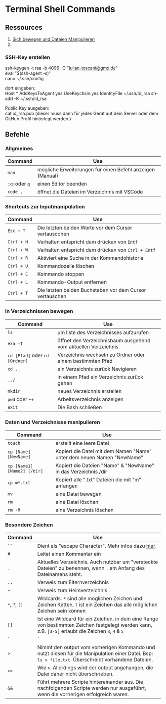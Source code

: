 # Terminal Shell Commands

## Ressources

1. [Sich bewegen und Dateien Manipulieren](https://www.codecademy.com/learn/learn-the-command-line)
1.

### SSH-Key erstellen

ssh-keygen -t rsa -b 4096 -C "julian_toscani@gmx.de"  
eval "\$(ssh-agent -s)"  
nano ~/.ssh/config

dort eingeben:  
Host \*
AddKeysToAgent yes
UseKeychain yes
IdentityFile ~/.ssh/id_rsa
sh-add -K ~/.ssh/id_rsa

Public Key ausgeben:  
cat id_rsa.pub
(dieser muss dann für jedes Gerät auf dem Server oder dem GitHub Profil hinterlegt werden.)

## Befehle

### Allgmeines

| Command       | Use                                                       |
| ------------- | --------------------------------------------------------- |
| `man`         | mögliche Erweiterungen für einen Befehl anzeigen (Manual) |
| `:q!`oder `q` | einen Editor beenden                                      |
| `code .`      | öffnet die Dateien im Verzeichnis mit VSCode              |

### Shortcuts zur Inputmanipulation

| Command    | Use                                                      |
| ---------- | -------------------------------------------------------- |
| `Esc + T`  | Die letzten beiden Worte vor dem Cursor vertauscchen     |
| `Ctrl + H` | Verhalten entspricht dem drücken von `Entf`              |
| `Ctrl + W` | Verhalten entspricht dem drücken von `Ctrl + Entf`       |
| `Ctrl + R` | Aktiviert eine Suche in der Kommandohistorie             |
| `Ctrl + U` | Kommandozeile löschen                                    |
| `Ctrl + C` | Kommando stoppen                                         |
| `Ctrl + L` | Kommando-Output entfernen                                |
| `Ctrl + T` | Die letzten beiden Buchstaben vor dem Cursor vertauschen |

### In Verzeichnissen bewegen

| Command                        | Use                                                            |
| ------------------------------ | -------------------------------------------------------------- |
| `ls`                           | um liste des Verzeichnisses aufzurufen                         |
| `exa -T`                       | öffnet den Verzeichnisbaum ausgehend vom aktuellen Verzeichnis |
| `cd [Pfad]` oder `cd [Ordner]` | Verzeichnis wechseln zu Ordner oder einem bestimmten Pfad      |
| `cd ..`                        | ein Verzeichnis zurück Navigieren                              |
| `../`                          | in einem Pfad ein Verzeichnis zurück gehen                     |
| `mkdir`                        | neues Verzeichnis erstellen                                    |
| `pwd` oder `~+`                | Arbeitsverzeichnis anzeigen                                    |
| `exit`                         | Die Bash schließen                                             |

### Daten und Verzeichnisse manipulieren

| Command                     | Use                                                                    |
| --------------------------- | ---------------------------------------------------------------------- |
| `touch`                     | erstellt eine leere Datei                                              |
| `cp [Name] [NewName]`       | Kopiert die Datei mit dem Namen "Name" unter dem neuen Namen "NewName" |
| `cp [Name1] [Name2] [/dir]` | Kopiert die Dateien "Name" & "NewName" in das Verzeichnis /dir         |
| `cp m*.txt`                 | Kopiert alle ".txt" Dateien die mit "m" anfangen                       |
| `mv`                        | eine Datei bewegen                                                     |
| `rm`                        | eine Datei löschen                                                     |
| `rm -R`                     | eine Verzeichnis löschen                                               |

### Besondere Zeichen

| Command        | Use                                                                                                                                                     |
| -------------- | ------------------------------------------------------------------------------------------------------------------------------------------------------- |
| `\``           | Dient als "escape Character". Mehr infos dazu [hier](https://stackoverflow.com/questions/15783701/which-characters-need-to-be-escaped-when-using-bash). |
| `#`            | Leitet einen Kommentar ein                                                                                                                              |
| `.`            | Aktuelles Verzeichnis. Auch nutzbar um "versteckte Dateien" zu benennen, wenn `.` am Anfang des Dateinamens steht.                                      |
| `..`           | Verweis zum Elternverzeichnis                                                                                                                           |
| `~`            | Verweis zum Heimverzeichnis                                                                                                                             |
| `*`, `?`, `[]` | Wildcards. `*` sind alle möglichen Zeichen und Zeichen Ketten, `?` ist ein Zeichen das alle möglichen Zeichen sein können                               |
| `[]`           | Ist eine Wildcard für ein Zeichen, in dem eine Range von bestimmten Zeichen festgelegt werden kann, z.B. `[3-5]` erlaubt die Zeichen `3`, `4` & `5`     |
| `|`            | Benutzt den Output des letzten Befehls und nutzt ihn als Input für den nächsten Befehl                                                                  |
| `>`            | Nimmt den output vom vorherigen Kommando und nutzt diesen für die Manipulation einer Datei. Bsp: `ls > file.txt`. Überschreibt vorhandene Dateien.      |
| `>>`            | Wie `>`. Allerdings wird der output angehangen, die Datei daher nicht überschrieben.      |
| `&&`            | Führt mehrere Scripte hintereinander aus. Die nachfolgenden Scripte werden nur ausgeführt, wenn die vorherigen erfolgreich waren.     |
